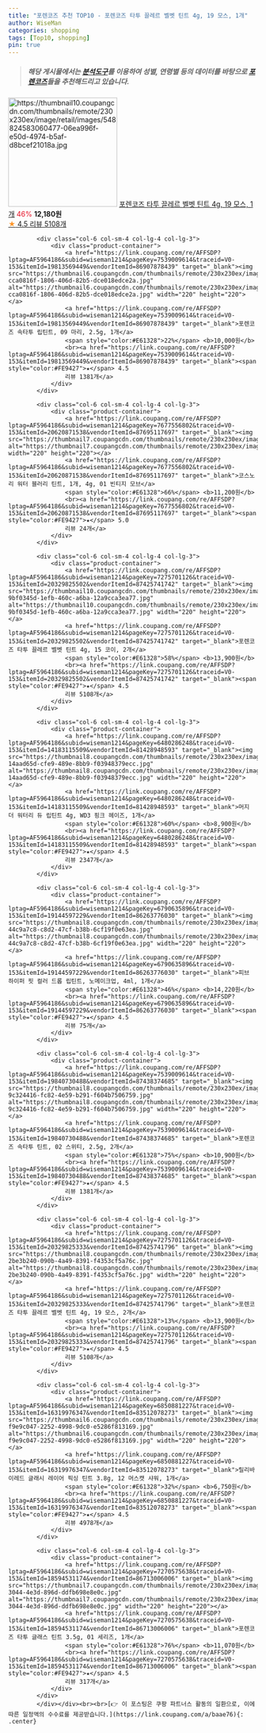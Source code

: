 ```yaml
---
title: "포렌코즈 추천 TOP10 - 포렌코즈 타투 끌레르 벨벳 틴트 4g, 19 모스, 1개"
author: WiseMan
categories: shopping
tags: [Top10, shopping]
pin: true
---
```


> ##### 해당 게시물에서는 [**분석도구**](https://itemscout.io/)를 이용하여 **성별**, **연령별** 등의 데이터를 바탕으로 [**포렌코즈**](https://link.coupang.com/a/baae76)들을 추천해드리고 있습니다.
<div class="container"><div class="row">
            <div class="col-6 col-sm-4 col-lg-4 col-lg-3">
                <div class="product-container">
                    <a href="https://link.coupang.com/re/AFFSDP?lptag=AF5964186&subid=wiseman1214&pageKey=7275701126&traceid=V0-153&itemId=10083379875&vendorItemId=77366257981" target="_blank"><img src="https://thumbnail10.coupangcdn.com/thumbnails/remote/230x230ex/image/retail/images/548824583060477-06ea996f-e50d-4974-b5af-d8bcef21018a.jpg" alt="https://thumbnail10.coupangcdn.com/thumbnails/remote/230x230ex/image/retail/images/548824583060477-06ea996f-e50d-4974-b5af-d8bcef21018a.jpg" width="220" height="220"></a>
                    <a href="https://link.coupang.com/re/AFFSDP?lptag=AF5964186&subid=wiseman1214&pageKey=7275701126&traceid=V0-153&itemId=10083379875&vendorItemId=77366257981" target="_blank">포렌코즈 타투 끌레르 벨벳 틴트 4g, 19 모스, 1개</a>
                    <span style="color:#E61328">46%</span> <b>12,180원</b>
                    <br><a href="https://link.coupang.com/re/AFFSDP?lptag=AF5964186&subid=wiseman1214&pageKey=7275701126&traceid=V0-153&itemId=10083379875&vendorItemId=77366257981" target="_blank"><span style="color:#FE9427">★</span> 4.5
                    리뷰 5108개</a>
                </div>
            </div>
            
            <div class="col-6 col-sm-4 col-lg-4 col-lg-3">
                <div class="product-container">
                    <a href="https://link.coupang.com/re/AFFSDP?lptag=AF5964186&subid=wiseman1214&pageKey=7539009614&traceid=V0-153&itemId=19813569449&vendorItemId=86907878439" target="_blank"><img src="https://thumbnail6.coupangcdn.com/thumbnails/remote/230x230ex/image/retail/images/852750920927664-cca0816f-1806-406d-82b5-dce018edce2a.jpg" alt="https://thumbnail6.coupangcdn.com/thumbnails/remote/230x230ex/image/retail/images/852750920927664-cca0816f-1806-406d-82b5-dce018edce2a.jpg" width="220" height="220"></a>
                    <a href="https://link.coupang.com/re/AFFSDP?lptag=AF5964186&subid=wiseman1214&pageKey=7539009614&traceid=V0-153&itemId=19813569449&vendorItemId=86907878439" target="_blank">포렌코즈 속타투 립틴트, 09 마리, 2.5g, 1개</a>
                    <span style="color:#E61328">22%</span> <b>10,000원</b>
                    <br><a href="https://link.coupang.com/re/AFFSDP?lptag=AF5964186&subid=wiseman1214&pageKey=7539009614&traceid=V0-153&itemId=19813569449&vendorItemId=86907878439" target="_blank"><span style="color:#FE9427">★</span> 4.5
                    리뷰 1381개</a>
                </div>
            </div>
            
            <div class="col-6 col-sm-4 col-lg-4 col-lg-3">
                <div class="product-container">
                    <a href="https://link.coupang.com/re/AFFSDP?lptag=AF5964186&subid=wiseman1214&pageKey=7677556802&traceid=V0-153&itemId=20620871538&vendorItemId=87695117697" target="_blank"><img src="https://thumbnail7.coupangcdn.com/thumbnails/remote/230x230ex/image/rs_quotation_api/dodlemey/7fe3156cd0554523897800bf051774dc.jpg" alt="https://thumbnail7.coupangcdn.com/thumbnails/remote/230x230ex/image/rs_quotation_api/dodlemey/7fe3156cd0554523897800bf051774dc.jpg" width="220" height="220"></a>
                    <a href="https://link.coupang.com/re/AFFSDP?lptag=AF5964186&subid=wiseman1214&pageKey=7677556802&traceid=V0-153&itemId=20620871538&vendorItemId=87695117697" target="_blank">코스노리 워터 블러리 틴트, 1개, 4g, 01 빈티지 모브</a>
                    <span style="color:#E61328">66%</span> <b>11,200원</b>
                    <br><a href="https://link.coupang.com/re/AFFSDP?lptag=AF5964186&subid=wiseman1214&pageKey=7677556802&traceid=V0-153&itemId=20620871538&vendorItemId=87695117697" target="_blank"><span style="color:#FE9427">★</span> 5.0
                    리뷰 24개</a>
                </div>
            </div>
            
            <div class="col-6 col-sm-4 col-lg-4 col-lg-3">
                <div class="product-container">
                    <a href="https://link.coupang.com/re/AFFSDP?lptag=AF5964186&subid=wiseman1214&pageKey=7275701126&traceid=V0-153&itemId=20329825502&vendorItemId=87425741742" target="_blank"><img src="https://thumbnail10.coupangcdn.com/thumbnails/remote/230x230ex/image/retail/images/306225282871079-9bf0345d-1efb-460c-a6ba-12a9cca3ea77.jpg" alt="https://thumbnail10.coupangcdn.com/thumbnails/remote/230x230ex/image/retail/images/306225282871079-9bf0345d-1efb-460c-a6ba-12a9cca3ea77.jpg" width="220" height="220"></a>
                    <a href="https://link.coupang.com/re/AFFSDP?lptag=AF5964186&subid=wiseman1214&pageKey=7275701126&traceid=V0-153&itemId=20329825502&vendorItemId=87425741742" target="_blank">포렌코즈 타투 끌레르 벨벳 틴트 4g, 15 코이, 2개</a>
                    <span style="color:#E61328">58%</span> <b>13,900원</b>
                    <br><a href="https://link.coupang.com/re/AFFSDP?lptag=AF5964186&subid=wiseman1214&pageKey=7275701126&traceid=V0-153&itemId=20329825502&vendorItemId=87425741742" target="_blank"><span style="color:#FE9427">★</span> 4.5
                    리뷰 5108개</a>
                </div>
            </div>
            
            <div class="col-6 col-sm-4 col-lg-4 col-lg-3">
                <div class="product-container">
                    <a href="https://link.coupang.com/re/AFFSDP?lptag=AF5964186&subid=wiseman1214&pageKey=6480286248&traceid=V0-153&itemId=14183115509&vendorItemId=81428948593" target="_blank"><img src="https://thumbnail8.coupangcdn.com/thumbnails/remote/230x230ex/image/retail/images/5309006515653379-14aad65d-cfe9-489e-8bb9-f03948379ecc.jpg" alt="https://thumbnail8.coupangcdn.com/thumbnails/remote/230x230ex/image/retail/images/5309006515653379-14aad65d-cfe9-489e-8bb9-f03948379ecc.jpg" width="220" height="220"></a>
                    <a href="https://link.coupang.com/re/AFFSDP?lptag=AF5964186&subid=wiseman1214&pageKey=6480286248&traceid=V0-153&itemId=14183115509&vendorItemId=81428948593" target="_blank">머지 더 워터리 듀 립틴트 4g, WD3 핑크 헤이즈, 1개</a>
                    <span style="color:#E61328">60%</span> <b>8,900원</b>
                    <br><a href="https://link.coupang.com/re/AFFSDP?lptag=AF5964186&subid=wiseman1214&pageKey=6480286248&traceid=V0-153&itemId=14183115509&vendorItemId=81428948593" target="_blank"><span style="color:#FE9427">★</span> 4.5
                    리뷰 2347개</a>
                </div>
            </div>
            
            <div class="col-6 col-sm-4 col-lg-4 col-lg-3">
                <div class="product-container">
                    <a href="https://link.coupang.com/re/AFFSDP?lptag=AF5964186&subid=wiseman1214&pageKey=6790635896&traceid=V0-153&itemId=19144597229&vendorItemId=86263776030" target="_blank"><img src="https://thumbnail8.coupangcdn.com/thumbnails/remote/230x230ex/image/retail/images/3319996380197244-44c9a7c8-c8d2-47cf-b38b-6cf19f0e63ea.jpg" alt="https://thumbnail8.coupangcdn.com/thumbnails/remote/230x230ex/image/retail/images/3319996380197244-44c9a7c8-c8d2-47cf-b38b-6cf19f0e63ea.jpg" width="220" height="220"></a>
                    <a href="https://link.coupang.com/re/AFFSDP?lptag=AF5964186&subid=wiseman1214&pageKey=6790635896&traceid=V0-153&itemId=19144597229&vendorItemId=86263776030" target="_blank">피브 하이퍼 핏 컬러 드롭 립틴트, 노메이크업, 4ml, 1개</a>
                    <span style="color:#E61328">46%</span> <b>14,220원</b>
                    <br><a href="https://link.coupang.com/re/AFFSDP?lptag=AF5964186&subid=wiseman1214&pageKey=6790635896&traceid=V0-153&itemId=19144597229&vendorItemId=86263776030" target="_blank"><span style="color:#FE9427">★</span> 4.5
                    리뷰 75개</a>
                </div>
            </div>
            
            <div class="col-6 col-sm-4 col-lg-4 col-lg-3">
                <div class="product-container">
                    <a href="https://link.coupang.com/re/AFFSDP?lptag=AF5964186&subid=wiseman1214&pageKey=7539009614&traceid=V0-153&itemId=19840730488&vendorItemId=87438374685" target="_blank"><img src="https://thumbnail8.coupangcdn.com/thumbnails/remote/230x230ex/image/retail/images/305892558642740-9c324416-fc82-4e59-b291-f604b7506759.jpg" alt="https://thumbnail8.coupangcdn.com/thumbnails/remote/230x230ex/image/retail/images/305892558642740-9c324416-fc82-4e59-b291-f604b7506759.jpg" width="220" height="220"></a>
                    <a href="https://link.coupang.com/re/AFFSDP?lptag=AF5964186&subid=wiseman1214&pageKey=7539009614&traceid=V0-153&itemId=19840730488&vendorItemId=87438374685" target="_blank">포렌코즈 속타투 틴트, 02 스위티, 2.5g, 2개</a>
                    <span style="color:#E61328">75%</span> <b>10,900원</b>
                    <br><a href="https://link.coupang.com/re/AFFSDP?lptag=AF5964186&subid=wiseman1214&pageKey=7539009614&traceid=V0-153&itemId=19840730488&vendorItemId=87438374685" target="_blank"><span style="color:#FE9427">★</span> 4.5
                    리뷰 1381개</a>
                </div>
            </div>
            
            <div class="col-6 col-sm-4 col-lg-4 col-lg-3">
                <div class="product-container">
                    <a href="https://link.coupang.com/re/AFFSDP?lptag=AF5964186&subid=wiseman1214&pageKey=7275701126&traceid=V0-153&itemId=20329825333&vendorItemId=87425741796" target="_blank"><img src="https://thumbnail8.coupangcdn.com/thumbnails/remote/230x230ex/image/retail/images/5311741260793665-2be3b240-090b-4a49-8391-f4353cf5a76c.jpg" alt="https://thumbnail8.coupangcdn.com/thumbnails/remote/230x230ex/image/retail/images/5311741260793665-2be3b240-090b-4a49-8391-f4353cf5a76c.jpg" width="220" height="220"></a>
                    <a href="https://link.coupang.com/re/AFFSDP?lptag=AF5964186&subid=wiseman1214&pageKey=7275701126&traceid=V0-153&itemId=20329825333&vendorItemId=87425741796" target="_blank">포렌코즈 타투 끌레르 벨벳 틴트 4g, 19 모스, 2개</a>
                    <span style="color:#E61328">13%</span> <b>13,900원</b>
                    <br><a href="https://link.coupang.com/re/AFFSDP?lptag=AF5964186&subid=wiseman1214&pageKey=7275701126&traceid=V0-153&itemId=20329825333&vendorItemId=87425741796" target="_blank"><span style="color:#FE9427">★</span> 4.5
                    리뷰 5108개</a>
                </div>
            </div>
            
            <div class="col-6 col-sm-4 col-lg-4 col-lg-3">
                <div class="product-container">
                    <a href="https://link.coupang.com/re/AFFSDP?lptag=AF5964186&subid=wiseman1214&pageKey=6850881227&traceid=V0-153&itemId=16319976347&vendorItemId=83512078273" target="_blank"><img src="https://thumbnail6.coupangcdn.com/thumbnails/remote/230x230ex/image/retail/images/284612393859719-f9e9c047-2252-4998-9dc0-e5286f813169.jpg" alt="https://thumbnail6.coupangcdn.com/thumbnails/remote/230x230ex/image/retail/images/284612393859719-f9e9c047-2252-4998-9dc0-e5286f813169.jpg" width="220" height="220"></a>
                    <a href="https://link.coupang.com/re/AFFSDP?lptag=AF5964186&subid=wiseman1214&pageKey=6850881227&traceid=V0-153&itemId=16319976347&vendorItemId=83512078273" target="_blank">릴리바이레드 글래시 레이어 픽싱 틴트 3.8g, 12 머스캣 샤워, 1개</a>
                    <span style="color:#E61328">32%</span> <b>6,750원</b>
                    <br><a href="https://link.coupang.com/re/AFFSDP?lptag=AF5964186&subid=wiseman1214&pageKey=6850881227&traceid=V0-153&itemId=16319976347&vendorItemId=83512078273" target="_blank"><span style="color:#FE9427">★</span> 4.5
                    리뷰 4978개</a>
                </div>
            </div>
            
            <div class="col-6 col-sm-4 col-lg-4 col-lg-3">
                <div class="product-container">
                    <a href="https://link.coupang.com/re/AFFSDP?lptag=AF5964186&subid=wiseman1214&pageKey=7270575638&traceid=V0-153&itemId=18594531174&vendorItemId=86713006006" target="_blank"><img src="https://thumbnail7.coupangcdn.com/thumbnails/remote/230x230ex/image/retail/images/2023/07/28/9/0/ed99442d-3044-4e3d-896d-ddfb698e8e0c.jpg" alt="https://thumbnail7.coupangcdn.com/thumbnails/remote/230x230ex/image/retail/images/2023/07/28/9/0/ed99442d-3044-4e3d-896d-ddfb698e8e0c.jpg" width="220" height="220"></a>
                    <a href="https://link.coupang.com/re/AFFSDP?lptag=AF5964186&subid=wiseman1214&pageKey=7270575638&traceid=V0-153&itemId=18594531174&vendorItemId=86713006006" target="_blank">포렌코즈 타투 글래스 틴트 3.5g, 01 세리즈, 1개</a>
                    <span style="color:#E61328">76%</span> <b>11,070원</b>
                    <br><a href="https://link.coupang.com/re/AFFSDP?lptag=AF5964186&subid=wiseman1214&pageKey=7270575638&traceid=V0-153&itemId=18594531174&vendorItemId=86713006006" target="_blank"><span style="color:#FE9427">★</span> 4.5
                    리뷰 317개</a>
                </div>
            </div>
            </div></div><br><br>[👉 이 포스팅은 쿠팡 파트너스 활동의 일환으로, 이에 따른 일정액의 수수료를 제공받습니다.](https://link.coupang.com/a/baae76){: .center}